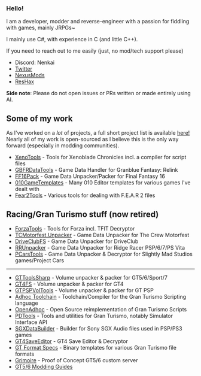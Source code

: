 ### Hello!

I am a developer, modder and reverse-engineer with a passion for fiddling with games, mainly JRPGs~ 

I mainly use C#, with experience in C (and little C++).

If you need to reach out to me easily (just, no mod/tech support please)
* Discord: Nenkai
* [Twitter](https://twitter.com/Nenkaai)
* [NexusMods](https://next.nexusmods.com/profile/Nenkaai/about-me)
* [ResHax](https://reshax.com/profile/66-nenkai/)

**Side note**: Please do not open issues or PRs written or made entirely using AI.

## Some of my work
As I've worked on a *lot* of projects, a full short project list is available [here!](https://github.com/Nenkai/Nenkai/blob/main/ProjectList.md) Nearly all of my work is open-sourced as I believe this is the only way forward (especially in modding communities).

* [XenoTools](https://github.com/Nenkai/XenoTools) - Tools for Xenoblade Chronicles incl. a compiler for script files
* [GBFRDataTools](https://github.com/Nenkai/GBFRDataTools) - Game Data Handler for Granblue Fantasy: Relink
* [FF16Pack](https://github.com/Nenkai/FF16Pack) - Game Data Unpacker/Packer for Final Fantasy 16
* [010GameTemplates](https://github.com/Nenkai/010GameTemplates/tree/main) - Many 010 Editor templates for various games I've dealt with
* [Fear2Tools](https://github.com/Nenkai/Fear2Tools) - Various tools for dealing with F.E.A.R 2 files

## Racing/Gran Turismo stuff (now retired)
* [ForzaTools](https://github.com/Nenkai/ForzaTools) - Tools for Forza incl. TFIT Decryptor
* [TCMotorfest.Unpacker](https://github.com/Nenkai/TCMotorfest.Unpacker) - Game Data Unpacker for The Crew Motorfest 
* [DriveClubFS](https://github.com/Nenkai/DriveClubFS) - Game Data Unpacker for DriveClub
* [RRUnpacker](https://github.com/Nenkai/RRUnpacker) - Game Data Unpacker for Ridge Racer PSP/6/7/PS Vita
* [PCarsTools](https://github.com/Nenkai/PCarsTools) - Game Data Unpacker & Decryptor for Slightly Mad Studios games/Project Cars
---
* [GTToolsSharp](https://github.com/Nenkai/GTToolsSharp) - Volume unpacker & packer for GT5/6/Sport/7
* [GT4FS](https://github.com/Razer2015/GT4FS) - Volume unpacker & packer for GT4
* [GTPSPVolTools](https://github.com/Nenkai/GTPSPVolTools) - Volume unpacker & packer for GT PSP
* [Adhoc Toolchain](https://github.com/Nenkai/GTAdhocToolchain) - Toolchain/Compiler for the Gran Turismo Scripting language
* [OpenAdhoc](https://github.com/Nenkai/OpenAdhoc) - Open Source reimplementation of Gran Turismo Scripts
* [PDTools](https://github.com/Nenkai/PDTools) - Tools and utilities for Gran Turismo, notably Simulator Interface API
* [SGXDataBuilder](https://github.com/Nenkai/SGXDataBuilder) - Builder for Sony SGX Audio files used in PSP/PS3 games
* [GT4SaveEditor](https://github.com/Nenkai/GT4SaveEditor) - GT4 Save Editor & Decryptor
* [GT Format Specs](https://github.com/Nenkai/GT-File-Specifications-Documentation) - Binary templates for various Gran Turismo file formats
* [Grimoire](https://github.com/Nenkai/Grimoire) - Proof of Concept GT5/6 custom server
* [GT5/6 Modding Guides](https://github.com/Nenkai/Gran-Turismo-5-6-Modding-Guides)




